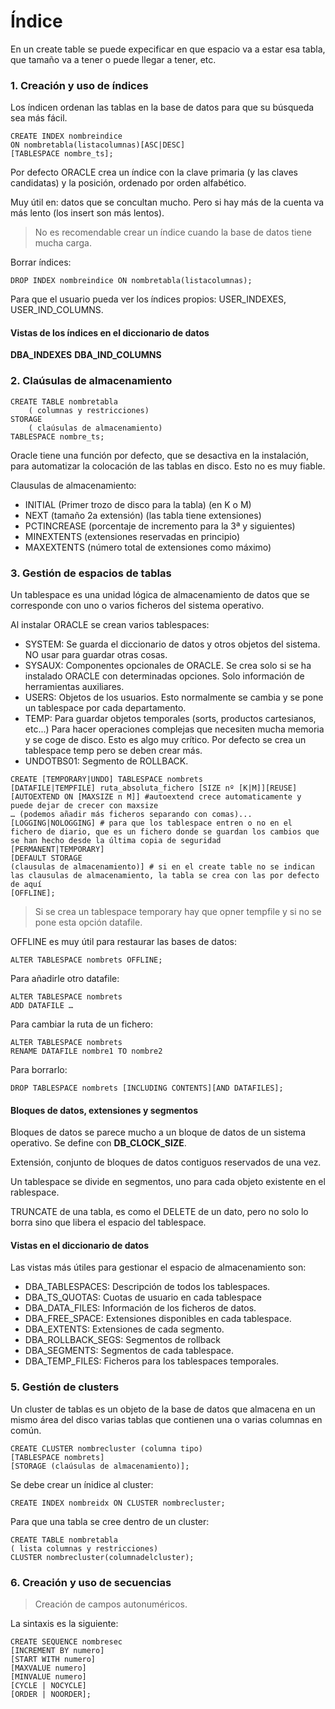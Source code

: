 # Índice
En un create table se puede expecificar en que espacio va a estar esa tabla, que tamaño va a tener o puede llegar a tener, etc.
### 1. Creación y uso de índices
Los índicen ordenan las tablas en la base de datos para que su búsqueda sea más fácil. 
~~~
CREATE INDEX nombreindice
ON nombretabla(listacolumnas)[ASC|DESC]
[TABLESPACE nombre_ts];
~~~

Por defecto ORACLE crea un índice con la clave primaria (y las claves candidatas) y la posición, ordenado por orden alfabético.

Muy útil en: datos que se concultan mucho. Pero si hay más de la cuenta va más lento (los insert son más lentos). 

> No es recomendable crear un índice cuando la base de datos tiene mucha carga.

Borrar índices:
~~~
DROP INDEX nombreindice ON nombretabla(listacolumnas);
~~~

Para que el usuario pueda ver los índices propios: USER_INDEXES, USER_IND_COLUMNS.

#### Vistas de los índices en el diccionario de datos
**DBA_INDEXES**
**DBA_IND_COLUMNS**


### 2. Claúsulas de almacenamiento
~~~
CREATE TABLE nombretabla
    ( columnas y restricciones)
STORAGE
    ( claúsulas de almacenamiento)
TABLESPACE nombre_ts;
~~~

Oracle tiene una función por defecto, que se desactiva en la instalación, para automatizar la colocación de las tablas en disco. Esto no es muy fiable. 

Clausulas de almacenamiento:
- INITIAL (Primer trozo de disco para la tabla) (en K o M)
- NEXT (tamaño 2a extensión) (las tabla tiene extensiones)
- PCTINCREASE (porcentaje de incremento para la 3ª y siguientes)
- MINEXTENTS (extensiones reservadas en principio) 
- MAXEXTENTS (número total de extensiones como máximo)


### 3. Gestión de espacios de tablas
Un tablespace es una unidad lógica de almacenamiento de datos que se corresponde con uno o varios ficheros del sistema operativo. 

Al instalar ORACLE se crean varios tablespaces:
- SYSTEM: Se guarda el diccionario de datos y otros objetos del sistema. NO usar para guardar otras cosas.
- SYSAUX: Componentes opcionales de ORACLE. Se crea solo si se ha instalado ORACLE con determinadas opciones. Solo información de herramientas auxiliares.
- USERS: Objetos de los usuarios. Esto normalmente se cambia y se pone un tablespace por cada departamento. 
- TEMP: Para guardar objetos temporales (sorts, productos cartesianos, etc...) Para hacer operaciones complejas que necesiten mucha memoria y se coge de disco. Esto es algo muy crítico. Por defecto se crea un tablespace temp pero se deben crear más.
- UNDOTBS01: Segmento de ROLLBACK. 
~~~
CREATE [TEMPORARY|UNDO] TABLESPACE nombrets
[DATAFILE|TEMPFILE] ruta_absoluta_fichero [SIZE nº [K|M]][REUSE][AUTOEXTEND ON [MAXSIZE n M]] #autoextend crece automaticamente y puede dejar de crecer con maxsize
… (podemos añadir más ficheros separando con comas)...
[LOGGING|NOLOGGING] # para que los tablespace entren o no en el fichero de diario, que es un fichero donde se guardan los cambios que se han hecho desde la última copia de seguridad
[PERMANENT|TEMPORARY]
[DEFAULT STORAGE
(clausulas de almacenamiento)] # si en el create table no se indican las clausulas de almacenamiento, la tabla se crea con las por defecto de aquí
[OFFLINE];
~~~

> Si se crea un tablespace temporary hay que opner tempfile y si no se pone esta opción datafile.

OFFLINE es muy útil para restaurar las bases de datos:
~~~
ALTER TABLESPACE nombrets OFFLINE;
~~~

Para añadirle otro datafile:
~~~
ALTER TABLESPACE nombrets
ADD DATAFILE …
~~~

Para cambiar la ruta de un fichero:
~~~
ALTER TABLESPACE nombrets
RENAME DATAFILE nombre1 TO nombre2
~~~

Para borrarlo:
~~~
DROP TABLESPACE nombrets [INCLUDING CONTENTS][AND DATAFILES];
~~~

#### Bloques de datos, extensiones y segmentos
Bloques de datos se parece mucho a un bloque de datos de un sistema operativo. Se define con **DB_CLOCK_SIZE**.

Extensión, conjunto de bloques de datos contiguos reservados de una vez.

Un tablespace se divide en segmentos, uno para cada objeto existente en el rablespace.

TRUNCATE de una tabla, es como el DELETE de un dato, pero no solo lo borra sino que libera el espacio del tablespace.

#### Vistas en el diccionario de datos 
Las vistas más útiles para gestionar el espacio de almacenamiento son:
- DBA_TABLESPACES: Descripción de todos los tablespaces.
- DBA_TS_QUOTAS: Cuotas de usuario en cada tablespace
- DBA_DATA_FILES: Información de los ficheros de datos.
- DBA_FREE_SPACE: Extensiones disponibles en cada tablespace.
- DBA_EXTENTS: Extensiones de cada segmento.
- DBA_ROLLBACK_SEGS: Segmentos de rollback
- DBA_SEGMENTS: Segmentos de cada tablespace.
- DBA_TEMP_FILES: Ficheros para los tablespaces temporales.

### 5. Gestión de clusters
Un cluster de tablas es un objeto de la base de datos que almacena en un mismo área del disco varias tablas que contienen una o varias columnas en común.
~~~
CREATE CLUSTER nombrecluster (columna tipo)
[TABLESPACE nombrets]
[STORAGE (claúsulas de almacenamiento)];
~~~

Se debe crear un ínidice al cluster:
~~~
CREATE INDEX nombreidx ON CLUSTER nombrecluster;
~~~

Para que una tabla se cree dentro de un cluster:
~~~
CREATE TABLE nombretabla
( lista columnas y restricciones)
CLUSTER nombrecluster(columnadelcluster);
~~~

### 6. Creación y uso de secuencias
> Creación de campos autonuméricos.

La sintaxis es la siguiente:
~~~
CREATE SEQUENCE nombresec
[INCREMENT BY numero]
[START WITH numero]
[MAXVALUE numero]
[MINVALUE numero]
[CYCLE | NOCYCLE]
[ORDER | NOORDER];
~~~